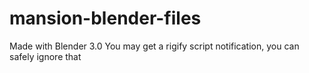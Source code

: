 # mansion-blender-files

Made with Blender 3.0
You may get a rigify script notification, you can safely ignore that
